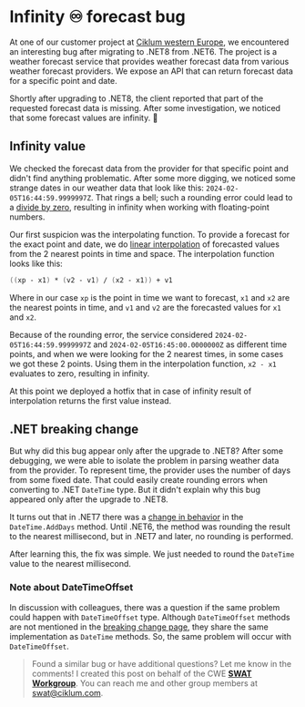 # Infinity ♾ forecast bug

At one of our customer project at [Ciklum western Europe](https://www.ciklum.com/we), we encountered an interesting bug after migrating to .NET8 from .NET6. The project is a weather forecast service that provides weather forecast data from various weather forecast providers. We expose an API that can return forecast data for a specific point and date.

Shortly after upgrading to .NET8, the client reported that part of the requested forecast data is missing. After some investigation, we noticed that some forecast values are infinity. 🤔 

## Infinity value

We checked the forecast data from the provider for that specific point and didn't find anything problematic. After some more digging, we noticed some strange dates in our weather data that look like this: `2024-02-05T16:44:59.9999997Z`. That rings a bell; such a rounding error could lead to a [divide by zero](https://en.wikipedia.org/wiki/Floating-point_arithmetic#Dealing_with_exceptional_cases), resulting in infinity when working with floating-point numbers.

Our first suspicion was the interpolating function. To provide a forecast for the exact point and date, we do [linear interpolation](https://en.wikipedia.org/wiki/Linear_interpolation) of forecasted values from the 2 nearest points in time and space. The interpolation function looks like this:

```fsharp
((xp - x1) * (v2 - v1) / (x2 - x1)) + v1
```

Where in our case `xp` is the point in time we want to forecast, `x1` and `x2` are the nearest points in time, and `v1` and `v2` are the forecasted values for `x1` and `x2`.

Because of the rounding error, the service considered `2024-02-05T16:44:59.9999997Z` and `2024-02-05T16:45:00.0000000Z` as different time points, and when we were looking for the 2 nearest times, in some cases we got these 2 points. Using them in the interpolation function, `x2 - x1` evaluates to zero, resulting in infinity.

At this point we deployed a hotfix that in case of infinity result of interpolation returns the first value instead.

## .NET breaking change

But why did this bug appear only after the upgrade to .NET8? After some debugging, we were able to isolate the problem in parsing weather data from the provider. To represent time, the provider uses the number of days from some fixed date. That could easily create rounding errors when converting to .NET `DateTime` type. But it didn't explain why this bug appeared only after the upgrade to .NET8.

It turns out that in .NET7 there was a [change in behavior](https://learn.microsoft.com/en-us/dotnet/core/compatibility/core-libraries/7.0/datetime-add-precision) in the `DateTime.AddDays` method. Until .NET6, the method was rounding the result to the nearest millisecond, but in .NET7 and later, no rounding is performed.

After learning this, the fix was simple. We just needed to round the `DateTime` value to the nearest millisecond.

### Note about DateTimeOffset

In discussion with colleagues, there was a question if the same problem could happen with `DateTimeOffset` type. Although `DateTimeOffset` methods are not mentioned in the [breaking change page](https://learn.microsoft.com/en-us/dotnet/core/compatibility/core-libraries/7.0/datetime-add-precision), they share the same implementation as `DateTime` methods. So, the same problem will occur with `DateTimeOffset`.

> Found a similar bug or have additional questions? Let me know in the comments! I created this post on behalf of the CWE [**SWAT Workgroup**](https://wiki.ciklum.net/display/CGNA/SWAT+Workgroup). You can reach me and other group members at swat@ciklum.com.